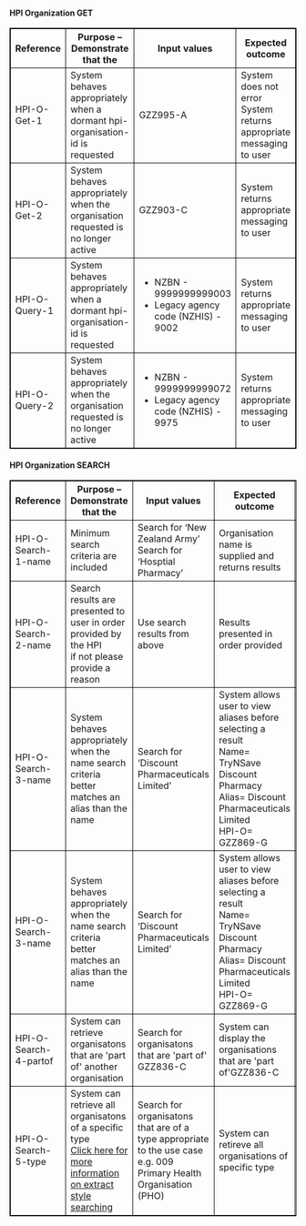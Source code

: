 


<h4>HPI Organization GET</h4>
<table>
<style>
table, th, td {
  border: 1px solid black;
  border-collapse: collapse;
}
</style>
<tr><th>Reference</th>
<th>Purpose – Demonstrate that the</th>
<th>Input values</th>
<th>Expected outcome</th>
<th>Mandatory</th>
</tr>

<tr>
<td>HPI-O-Get-1</td>
<td>System behaves appropriately when a dormant hpi-organisation-id is requested</td>
<td>GZZ995-A</td>
<td>System does not error <br /> System returns appropriate messaging to user</td>
<td>*mandatory if appropriate for use case</td>
</tr>

<tr>
<td>HPI-O-Get-2</td>
<td>System behaves appropriately when the organisation requested is no longer active</td>
<td>GZZ903-C</td>
<td>System returns appropriate messaging to user</td>
<td>*mandatory if appropriate for use case</td>
</tr>

<tr>
<td>HPI-O-Query-1</td>
<td>System behaves appropriately when a dormant hpi-organisation-id is requested</td>
<td>
  <ul>
    <li>NZBN - 9999999999003 </li>
    <li>Legacy agency code (NZHIS) - 9002</li>
  </ul>
</td>
<td>System returns appropriate messaging to user</td>
<td>*mandatory if appropriate for use case</td>
</tr>

<tr>
<td>HPI-O-Query-2</td>
<td>System behaves appropriately when the organisation requested is no longer active</td>
<td>
  <ul>
    <li>NZBN - 9999999999072 </li>
    <li>Legacy agency code (NZHIS) - 9975</li>
  </ul>
</td>
<td>System returns appropriate messaging to user</td>
<td>*mandatory if appropriate for use case</td>
</tr>
</table>

<h4>HPI Organization SEARCH</h4>
<table>
<style>
table, th, td {
  border: 1px solid black;
  border-collapse: collapse;
}
</style>
<tr>
<th>Reference</th>
<th>Purpose – Demonstrate that the</th>
<th>Input values</th>
<th>Expected outcome</th>
<th>Mandatory</th>
</tr>

<tr>
<td>HPI-O-Search-1-name</td>
<td>Minimum search criteria are included</td>
<td>Search for ‘New Zealand Army’ <br /> Search for ‘Hosptial Pharmacy’</td>
<td>Organisation name is supplied and returns results</td>
<td>*mandatory if appropriate for use case</td>
</tr>

<tr>
<td>HPI-O-Search-2-name</td>
<td>Search results are presented to user in order provided by the HPI <br /> if not please provide a reason</td>
<td>Use search results from above</td>
<td>Results presented in order provided</td>
<td>*mandatory if appropriate for use case</td>
</tr>

<tr>
<td>HPI-O-Search-3-name</td>
<td>System behaves appropriately when the name search criteria better matches an alias than the name</td>
<td>Search for ‘Discount Pharmaceuticals Limited’</td>
<td>System allows user to view aliases before selecting a result <br /> Name= TryNSave Discount Pharmacy <br /> Alias= Discount Pharmaceuticals Limited <br /> HPI-O= GZZ869-G</td>
<td><td>*mandatory if appropriate for use case</td></td>
</tr>

<tr>
<td>HPI-O-Search-3-name</td>
<td>System behaves appropriately when the name search criteria better matches an alias than the name</td>
<td>Search for ‘Discount Pharmaceuticals Limited’</td>
<td>System allows user to view aliases before selecting a result <br /> Name= TryNSave Discount Pharmacy <br /> Alias= Discount Pharmaceuticals Limited <br /> HPI-O= GZZ869-G</td>
<td><td>*mandatory if appropriate for use case</td></td>
</tr>

<tr>
<td>HPI-O-Search-4-partof</td>
<td>System can retrieve organisatons that are 'part of' another organisation</td>
<td>Search for organisatons that are 'part of' GZZ836-C</td>
<td>System can display the organisations that are 'part of'GZZ836-C</td>
<td><td>*mandatory if appropriate for use case</td></td>
</tr>

<tr>
<td>HPI-O-Search-5-type</td>
<td>System can retrieve all organisatons of a specific type  <br />
<a href="general.html#extract-style-hpi-searches">Click here for more information on extract style searching</a></td>
<td>Search for organisatons that are of a type appropriate to the use case e.g. 009 Primary Health Organisation (PHO)</td>
<td>System can retireve all organisations of specific type </td>
<td><td>*mandatory if appropriate for use case</td></td>
</tr>
</table>
